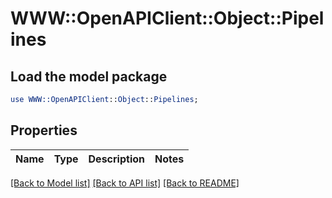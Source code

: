 # WWW::OpenAPIClient::Object::Pipelines

## Load the model package
```perl
use WWW::OpenAPIClient::Object::Pipelines;
```

## Properties
Name | Type | Description | Notes
------------ | ------------- | ------------- | -------------

[[Back to Model list]](../README.md#documentation-for-models) [[Back to API list]](../README.md#documentation-for-api-endpoints) [[Back to README]](../README.md)


